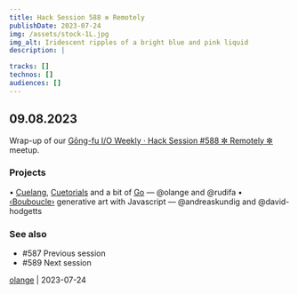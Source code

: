 ```yaml
---
title: Hack Session 588 ✼ Remotely
publishDate: 2023-07-24
img: /assets/stock-1L.jpg
img_alt: Iridescent ripples of a bright blue and pink liquid
description: |

tracks: []
technos: []
audiences: []
---
```


## 09.08.2023

Wrap-up of our [Gōng-fu I/O Weekly · Hack Session #588  ✼ Remotely ✼](https://www.meetup.com/fr-FR/gōngfuio/events/jxkdgtyfclbmb/) meetup.

### Projects

• [Cuelang](https://cuelang.org/), [Cuetorials](https://cuetorials.com/) and a bit of [Go](https://go.dev/) — @olange and @rudifa
• [‹Bouboucle›](http://bouboucle.com) generative art with Javascript — @andreaskundig and @david-hodgetts 

### See also

* #587 Previous session
* #589 Next session

[olange](https://github.com/olange) | 2023-07-24


